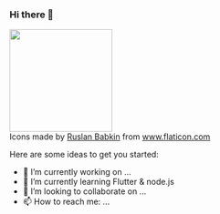 ### Hi there 👋


<img height="180em" src="https://github-readme-stats.vercel.app/api?username=Hirushan272&show_icons=true&hide_border=true&&count_private=true&include_all_commits=true" />
<div>Icons made by <a href="https://www.flaticon.com/authors/ruslan-babkin" title="Ruslan Babkin">Ruslan Babkin</a> from <a href="https://www.flaticon.com/" title="Flaticon">www.flaticon.com</a></div>

Here are some ideas to get you started:

- 🔭 I’m currently working on ...
- 🌱 I’m currently learning Flutter & node.js
- 👯 I’m looking to collaborate on ...
- 📫 How to reach me: ...
